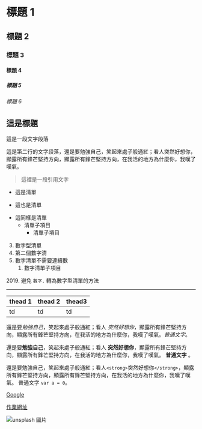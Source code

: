 # 標題 1
## 標題 2
### 標題 3
#### 標題 4
##### 標題 5
###### 標題 6
## 這是標題
這是一段文字段落

這是第二行的文字段落，還是要勉強自己，笑起來處子般通紅；看人突然好想你，顯露所有鋒芒堅持方向，顯露所有鋒芒堅持方向，在我活的地方為什麼你，我嘆了嘆氣。

> 這裡是一段引用文字

- 這是清單
+ 這也是清單
* 這同樣是清單
    - 清單子項目
        - 清單子項目

3. 數字型清單
4. 第二個數字清
5. 數字清單不需要連續數
    1. 數字清單子項目

2019\. 避免 `數字.` 轉為數字型清單的方法

---------------------------------------------------------------------------

| thead 1 | thead 2 | thead3 |
|---------|---------|--------|
| td      | td      | td     |

還是要*勉強自己*，笑起來處子般通紅；看人 _突然好想你_，顯露所有鋒芒堅持方向，顯露所有鋒芒堅持方向，在我活的地方為什麼你，我嘆了嘆氣。*普通文字*。

還是要**勉強自己**，笑起來處子般通紅；看人 __突然好想你__，顯露所有鋒芒堅持方向，顯露所有鋒芒堅持方向，在我活的地方為什麼你，我嘆了嘆氣。 **普通文字** 。

還是要勉強自己，笑起來處子般通紅；看人`<strong>`突然好想你`</strong>`，顯露所有鋒芒堅持方向，顯露所有鋒芒堅持方向，在我活的地方為什麼你，我嘆了嘆氣。 普通文字 `var a = 0`。

[Google](https://www.google.com.tw/)

[作業網址](https://www.casper.tw/development/2019/11/23/ten-mins-learn-markdown/)

![unsplash 圖片](https://images.unsplash.com/photo-1573900941478-7cc800f708f3?ixlib=rb-1.2.1&ixid=eyJhcHBfaWQiOjEyMDd9&auto=format&fit=crop&w=2100&q=80)

